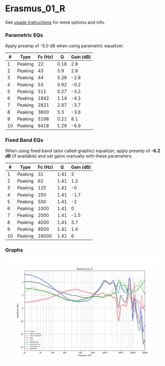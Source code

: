 # Erasmus_01_R
See [usage instructions](https://github.com/jaakkopasanen/AutoEq#usage) for more options and info.

### Parametric EQs
Apply preamp of -5.0 dB when using parametric equalizer.

|   # | Type    |   Fc (Hz) |    Q |   Gain (dB) |
|-----|---------|-----------|------|-------------|
|   1 | Peaking |        22 | 0.18 |         2.8 |
|   2 | Peaking |        43 | 5.9  |         2.8 |
|   3 | Peaking |        44 | 5.28 |        -2.8 |
|   4 | Peaking |        53 | 0.92 |        -0.2 |
|   5 | Peaking |       511 | 0.27 |        -3.2 |
|   6 | Peaking |      1842 | 1.14 |        -4.3 |
|   7 | Peaking |      2821 | 2.87 |        -3.7 |
|   8 | Peaking |      3600 | 5.3  |        -3.6 |
|   9 | Peaking |      5198 | 0.21 |         8.1 |
|  10 | Peaking |      8418 | 1.29 |        -6.9 |

### Fixed Band EQs
When using fixed band (also called graphic) equalizer, apply preamp of **-6.2 dB** (if available) and set gains manually with these parameters.

|   # | Type    |   Fc (Hz) |    Q |   Gain (dB) |
|-----|---------|-----------|------|-------------|
|   1 | Peaking |        31 | 1.41 |         3   |
|   2 | Peaking |        62 | 1.41 |         1.2 |
|   3 | Peaking |       125 | 1.41 |        -0   |
|   4 | Peaking |       250 | 1.41 |        -1.7 |
|   5 | Peaking |       500 | 1.41 |        -2   |
|   6 | Peaking |      1000 | 1.41 |         0   |
|   7 | Peaking |      2000 | 1.41 |        -1.5 |
|   8 | Peaking |      4000 | 1.41 |         3.7 |
|   9 | Peaking |      8000 | 1.41 |         1.4 |
|  10 | Peaking |     16000 | 1.41 |         6   |

### Graphs
![](./Erasmus_01_R.png)
